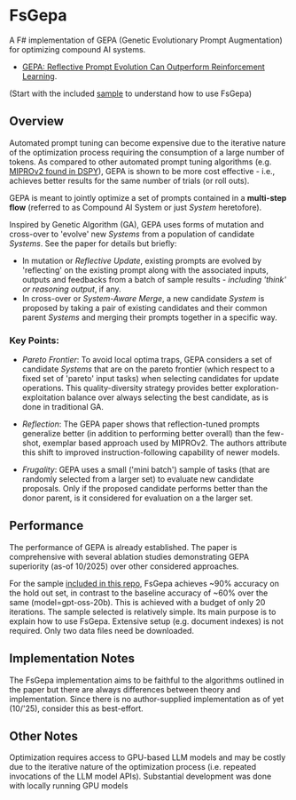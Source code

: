 # FsGepa

A F# implementation of GEPA (Genetic Evolutionary Prompt Augmentation) for optimizing compound AI systems.

- [GEPA: Reflective Prompt Evolution Can Outperform Reinforcement Learning](https://arxiv.org/abs/2507.19457).

(Start with the included [sample](/src/FsgSample.Fvr/readme.md) to understand how to use FsGepa)

## Overview
Automated prompt tuning can become expensive due to the iterative nature of the optimization process requiring the consumption of a large number of tokens. As compared to other automated prompt tuning algorithms (e.g. [MIPROv2 found in DSPY](https://arxiv.org/pdf/2510.04618)), GEPA is shown to be more cost effective - i.e., achieves better results for the same number of trials (or roll outs).

GEPA is meant to jointly optimize a set of prompts contained in a **multi-step flow** (referred to as Compound AI System or just *System* heretofore).

Inspired by Genetic Algorithm (GA), GEPA uses forms of mutation and cross-over to 'evolve' new *Systems* from a population of candidate *Systems*. See the paper for details but briefly:
- In mutation or *Reflective Update*, existing prompts are evolved by 'reflecting' on the existing prompt along with the associated inputs, outputs and feedbacks from a batch of sample results - *including 'think' or reasoning output*, if any.
- In cross-over or *System-Aware Merge*, a new candidate *System* is proposed by taking a pair of existing candidates and their common parent *Systems* and merging their prompts together in a specific way.

### Key Points:
- *Pareto Frontier*: To avoid local optima traps, GEPA considers a set of candidate *Systems* that are on the pareto frontier (which respect to a fixed set of 'pareto' input tasks) when selecting candidates for update operations. This quality-diversity strategy provides better exploration-exploitation balance over always selecting the best candidate, as is done in traditional GA.

- *Reflection*: The GEPA paper shows that reflection-tuned prompts generalize better (in addition to performing better overall) than the few-shot, exemplar based approach used by MIPROv2. The authors attribute this shift to improved instruction-following capability of newer models.

- *Frugality*: GEPA uses a small ('mini batch') sample of tasks (that are randomly selected from a larger set) to evaluate new candidate proposals. Only if the proposed candidate performs better than the donor parent, is it considered for evaluation on a the larger set. 

## Performance
The performance of GEPA is already established. The paper is comprehensive with several ablation studies demonstrating GEPA superiority (as-of 10/2025) over other considered approaches.

For the sample [included in this repo](/src/FsgSample.Fvr/readme.md), FsGepa achieves ~90% accuracy on the hold out set, in contrast to the baseline accuracy of ~60% over the same (model=gpt-oss-20b). This is achieved with a budget of only 20 iterations. The sample selected is relatively simple. Its main purpose is to explain how to use FsGepa. Extensive setup (e.g. document indexes) is not required. Only two data files need be downloaded. 

## Implementation Notes
The FsGepa implementation aims to be faithful to the algorithms outlined in the paper but there are always differences between theory and implementation. Since there is no author-supplied implementation as of yet (10/'25), consider this as best-effort.

## Other Notes
Optimization requires access to GPU-based LLM models and may be costly due to the iterative nature of the optimization process (i.e. repeated invocations of the LLM model APIs). Substantial development was done with locally running GPU models 
